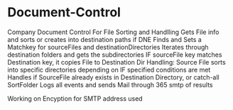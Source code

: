 # Document-Control
Company Document Control For File Sorting and Handlling
Gets File info and sorts or creates into destination paths if DNE
Finds and Sets a Matchkey for sourceFiles and destinationDirectories
Iterates through destination folders and gets the subdirectories
IF sourceFile key matches Destination key, it copies File to Destination Dir
Handling:
Source File sorts into specific directories depending on IF specified conditions are met
Handles if SourceFile already exists in Destination Directory, or catch-all SortFolder
Logs all events and sends Mail through 365 smtp of results


Working on Encyption for SMTP address used
